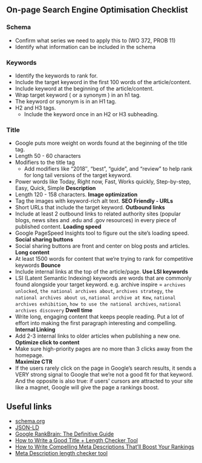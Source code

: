 ## On-page Search Engine Optimisation Checklist
### Schema
   - Confirm what series we need to apply this to (WO 372, PROB 11)
   - Identify what information can be included in the schema
### Keywords
   - Identify the keywords to rank for.
   - Include the target keyword in the first 100 words of the article/content. 
   - Include keyword at the beginning of the article/content.
   - Wrap target keyword ( or a synonym ) in an h1 tag.
   - The keyword or synonym is in an H1 tag.
   - H2 and H3 tags.
      - Include the keyword once in an H2 or H3 subheading. 
### Title
   - Google puts more weight on words found at the beginning of the title tag. 
   - Length 50 - 60 characters
   - Modifiers to the title tag
      - Add modifiers like “2018″, “best”, “guide”, and “review” to help rank for long tail versions of the target keyword.
   - Power words like Today, Right now, Fast, Works quickly, Step-by-step, Easy, Quick, Simple
**Description** 
   - Length 120 - 158 characters.
**Image optimization**
   - Tag the images with keyword-rich alt text. 
**SEO Friendly - URLs**
   - Short URLs that include the target keyword.
**Outbound links**
   - Include at least 2 outbound links to related authority sites (popular blogs, news sites and .edu and .gov resources) in every piece of published content.
**Loading speed**
   - Google PageSpeed Insights tool to figure out the site’s loading speed. 
**Social sharing buttons**
  - Social sharing buttons are front and center on blog posts and articles. 
**Long content**
   - At least 1500 words for content that we’re trying to rank for competitive keywords 
**Bounce** 
   - Include internal links at the top of the article/page. 
**Use LSI keywords**
   - LSI (Latent Semantic Indexing) keywords are words that are commonly found alongside your target keyword. e.g. archive inspire = `archives unlocked`, `the national archives about`, `archives strategy`, `the national archives about us`, `national archive at Kew`, `national archives exhibition`, `how to use the national archives`, `national archives discovery`
**Dwell time**
   - Write long, engaging content that keeps people reading. Put a lot of effort into making the first paragraph interesting and compelling. 
**Internal Linking**
  - Add 2-3 internal links to older articles when publishing a new one. 
**Optimize click to content**
  - Make sure high-priority pages are no more than 3 clicks away from the homepage.  
**Maximize CTR**
  - If the users rarely click on the page in Google’s search results, it sends a VERY strong signal to Google that we’re not a good fit for that keyword. And the opposite is also true: if users' cursors are attracted to your site like a magnet, Google will give the page a rankings boost.

## Useful links
- [schema.org](https://schema.org/CreativeWork)
- [JSON-LD](https://en.wikipedia.org/wiki/JSON-LD)
- [Google RankBrain: The Definitive Guide](https://backlinko.com/google-rankbrain-seo)
- [How to Write a Good Title + Length Checker Tool](https://moz.com/learn/seo/title-tag)
- [How to Write Compelling Meta Descriptions That’ll Boost Your Rankings](https://neilpatel.com/blog/how-to-write-meta-descriptions)
- [Meta Description length checker tool](https://blog.spotibo.com/meta-description-length)
